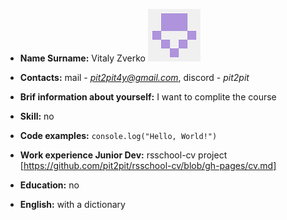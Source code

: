 * **Name Surname:** Vitaly Zverko    ![pit2pit](173596577-1.png)

* **Contacts:** mail - *pit2pit4y@gmail.com*, discord - *pit2pit*

* **Brif information about yourself:** I want to complite the course

* **Skill:** no

* **Code examples:** `console.log("Hello, World!")`

* **Work experience Junior Dev:** rsschool-cv project [https://github.com/pit2pit/rsschool-cv/blob/gh-pages/cv.md]

* **Education:** no

* **English:** with a dictionary
